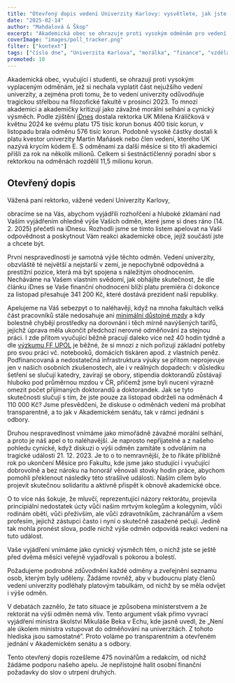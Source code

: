 ```yaml
---
title: "Otevřený dopis vedení Univerzity Karlovy: vysvětlete, jak jste si rozdělili 11,5 milionu"
date: "2025-02-14"
author: "Mahdalová & Škop"
excerpt: "Akademická obec se ohrazuje proti vysokým odměnám pro vedení univerzity a proti uvedeným důvodům."
coverImage: "images/poll_tracker.png"
filter: ["kontext"]
tags: ["číslo dne", "Univerzita Karlova", "morálka", "finance", "vzdělávání", "výzkum", "Česko"]
promoted: 10
---
```


Akademická obec, vyučující i studenti, se ohrazují proti vysokým vyplaceným odměnám, jež si nechala vyplatit část nejužšího vedení univerzity, a zejména proti tomu, že to vedení univerzity odůvodňuje tragickou střelbou na filozofické fakultě v prosinci 2023. To mnozí akademici a akademičky kritizují jako závažné morální selhání a cynický výsměch. Podle zjištění [iDnes](https://www.idnes.cz/zpravy/domaci/rektorka-milena-kralickova-univerzita-karlova-odmena-plat.A250213_182026_domaci_krd) dostala rektorka UK Milena Králíčková v květnu 2024 ke svému platu 175 tisíc korun bonus 400 tisíc korun, v listopadu brala odměnu 576 tisíc korun. Podobně vysoké částky dostali k platu kvestor univerzity Martin Maňásek nebo člen vedení, kterého UK nazývá krycím kódem E. S odměnami za další měsíce si tito tři akademici přišli za rok na několik milionů. Celkem si šestnáctičlenný poradní sbor s rektorkou na odměnách rozdělil 11,5 milionu korun.

## Otevřený dopis

Vážená paní rektorko, vážené vedení Univerzity Karlovy, 

obracíme se na Vás, abychom vyjádřili rozhořčení a hluboké zklamání nad Vaším vyjádřením ohledně výše Vašich odměn, které jsme si dnes ráno (14. 2. 2025) přečetli na iDnesu. Rozhodli jsme se tímto listem apelovat na Vaši odpovědnost a poskytnout Vám reakci akademické obce, jejíž součástí jste a chcete být.

První nespravedlností je samotná výše těchto odměn. Vedení univerzity, obzvláště té největší a nejstarší v zemi, je nepochybně odpovědná a prestižní pozice, která má být spojena s náležitým ohodnocením. Necháváme na Vašem vlastním svědomí, jak obhájíte skutečnost, že dle článku iDnes se Vaše finanční ohodnocení blíží platu premiéra či dokonce za listopad přesahuje 341 200 Kč, které dostává prezident naší republiky.

Apelujeme na Váš sebezpyt o to naléhavěji, když na mnoha fakultách velká část pracovníků stále nedosahuje ani [minimální důstojné mzdy]([https://www.idnes.cz/zpravy/domaci/rektorka-milena-kralickova-univerzita-karlova-odmena-plat.A250213_182026_domaci_krd]) a kdy bolestně chybějí prostředky na dorovnání i těch mírně navýšených tarifů, jejichž úprava měla ukončit předchozí nerovné odměňování za stejnou práci. I zde přitom vyučující běžně pracují daleko více než 40 hodin týdně a dle [výzkumu FF UPOL]([https://vedavyzkum.cz/analyzy/analyzy/vyucujici-na-vysokych-skolach-porizuji-radu-veci-z-vlastnich-penez-zjistil-pruzkum]) je běžné, že si mnozí z nich pořizují základní potřeby pro svou práci vč. notebooků, domácích tiskáren apod. z vlastních peněz. Podfinancovaná a nedostatečná infrastruktura výuky se přitom neprojevuje jen v našich osobních zkušenostech, ale i v reálných dopadech: v důsledku šetření se slučují katedry, zavírají se obory, stipendia doktorandů zůstávají hluboko pod průměrnou mzdou v ČR, přičemž jsme byli nuceni výrazně omezit počet přijímaných doktorandů a doktorandek.  Jak se tyto skutečnosti slučují s tím, že jste pouze za listopad obdrželi na odměnách 4 110 000 Kč? Jsme přesvědčeni, že diskuse o odměnách vedení má probíhat transparentně, a to jak v Akademickém senátu, tak v rámci jednání s odbory.

Druhou nespravedlnost vnímáme jako mimořádně závažné morální selhání,  a proto je náš apel o to naléhavější. Je naprosto nepřijatelné  a z našeho pohledu cynické, když  diskuzi o výši odměn zamítáte s odvoláním na tragické události 21. 12. 2023. Je to o to nemravnější, že to říkáte přibližně rok po ukončení Měsíce pro Fakultu, kde jsme jako studující i vyučující dobrovolně a bez nároku na honorář věnovali stovky hodin práce, abychom pomohli překlenout následky této strašlivé události. Naším cílem bylo projevit skutečnou solidaritu a aktivně přispět k obnově akademické obce.

O to více nás šokuje, že mluvčí, reprezentující názory rektorátu, projevila principiální nedostatek úcty vůči našim mrtvým kolegům a kolegyním, vůči rodinám obětí, vůči přeživším, ale vůči zdravotníkům, záchranářům a všem profesím, jejichž zástupci často i nyní o skutečně zasažené pečují. Jedině tak mohla pronést slova, podle nichž výše odměn odpovídá reakci vedení na tuto událost.

Vaše vyjádření vnímáme jako cynický výsměch těm, o nichž jste se ještě před dvěma měsíci veřejně vyjadřovali s pokorou a bolestí. 

Požadujeme podrobné zdůvodnění každé odměny a zveřejnění seznamu osob, kterým byly uděleny. Žádáme rovněž, aby v budoucnu platy členů vedení univerzity podléhaly platovým tabulkám, od nichž by se měla odvíjet i výše odměn. 

V debatách zaznělo, že tato situace je způsobena ministerstvem a že rektorát na výši odměn nemá vliv. Tento argument však přímo vyvrací vyjádření ministra školství Mikuláše Beka v Echu, kde jasně uvedl, že  „Není ale úkolem ministra vstupovat do odměňování na univerzitách. Z tohoto hlediska jsou samostatné”. Proto voláme po transparentním a otevřeném jednání v Akademickém senátu a s odbory.

Tento otevřený dopis rozešleme 475 novinářům a redakcím, od nichž žádáme podporu našeho apelu. Je nepřístojné halit osobní finanční požadavky do slov o utrpení druhých.
